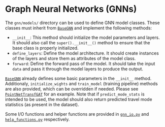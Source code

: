 # Graph Neural Networks (GNNs)

The `gnn/models/` directory can be used to define GNN model classes. These classes must inherit from [`BaseGNN`](../scripts/gnn/models/base_gnn.py) and implement the following methods:

- `__init__`: This method should initialize the model parameters and layers. It should also call the `super().__init__()` method to ensure that the base class is properly initialized.
- `define_layers`: Define the model architecture. It should create instances of the layers and store them as attributes of the model class.
- `forward`: Define the forward pass of the model. It should take the input `data` and pass it through the model layers to produce the output.

[`BaseGNN`](../scripts/gnn/models/base_gnn.py) already defines some basic parameters in the `__init__` method. Additionaly, `initialize_wights` and `train_model` (training pipeline) methods are also provided, which can be overridden if needed. Please see [`PointNetTransfGAT`](../scripts/gnn/models/point_net_transf_gat.py) for an example. Note that if `predict_mode_stats` is intended to be used, the model should also return predicted travel mode statistics (as present in the dataset).

Some I/O functions and helper functions are provided in [`gnn_io.py`](../scripts/gnn/gnn_io.py) and [`help_functions.py`](../scripts/gnn/help_functions.py) respectively.
